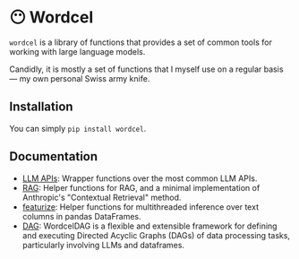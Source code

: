 # 😶 Wordcel

`wordcel` is a library of functions that provides a set of common tools for working with large language models.

Candidly, it is mostly a set of functions that I myself use on a regular basis — my own personal Swiss army knife. 

## Installation

You can simply `pip install wordcel`.

## Documentation

- [LLM APIs](docs/llm_providers.md): Wrapper functions over the most common LLM APIs.
- [RAG](docs/rag.md): Helper functions for RAG, and a minimal implementation of Anthropic's "Contextual Retrieval" method. 
- [featurize](docs/featurize.md): Helper functions for multithreaded inference over text columns in pandas DataFrames.
- [DAG](docs/dag.md): WordcelDAG is a flexible and extensible framework for defining and executing Directed Acyclic Graphs (DAGs) of data processing tasks, particularly involving LLMs and dataframes. 

